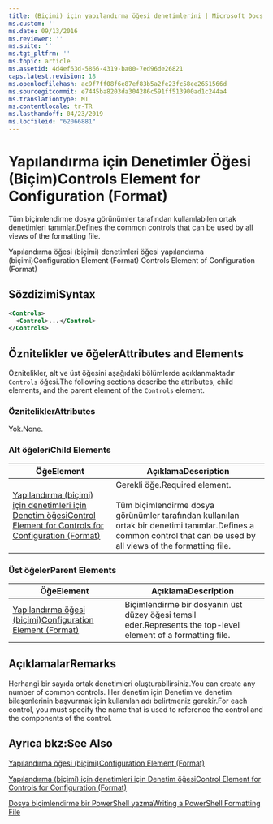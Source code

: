```yaml
---
title: (Biçimi) için yapılandırma öğesi denetimlerini | Microsoft Docs
ms.custom: ''
ms.date: 09/13/2016
ms.reviewer: ''
ms.suite: ''
ms.tgt_pltfrm: ''
ms.topic: article
ms.assetid: 4d4ef63d-5866-4319-ba00-7ed96de26821
caps.latest.revision: 18
ms.openlocfilehash: ac9f7ff08f6e87ef83b5a2fe23fc58ee2651566d
ms.sourcegitcommit: e7445ba8203da304286c591ff513900ad1c244a4
ms.translationtype: MT
ms.contentlocale: tr-TR
ms.lasthandoff: 04/23/2019
ms.locfileid: "62066881"
---
```

# <a name="controls-element-for-configuration-format"></a><span data-ttu-id="3d308-102">Yapılandırma için Denetimler Öğesi (Biçim)</span><span class="sxs-lookup"><span data-stu-id="3d308-102">Controls Element for Configuration (Format)</span></span>

<span data-ttu-id="3d308-103">Tüm biçimlendirme dosya görünümler tarafından kullanılabilen ortak denetimleri tanımlar.</span><span class="sxs-lookup"><span data-stu-id="3d308-103">Defines the common controls that can be used by all views of the formatting file.</span></span>

<span data-ttu-id="3d308-104">Yapılandırma öğesi (biçimi) denetimleri öğesi yapılandırma (biçimi)</span><span class="sxs-lookup"><span data-stu-id="3d308-104">Configuration Element (Format) Controls Element of Configuration (Format)</span></span>

## <a name="syntax"></a><span data-ttu-id="3d308-105">Sözdizimi</span><span class="sxs-lookup"><span data-stu-id="3d308-105">Syntax</span></span>

```xml
<Controls>
  <Control>...</Control>
</Controls>
```

## <a name="attributes-and-elements"></a><span data-ttu-id="3d308-106">Öznitelikler ve öğeler</span><span class="sxs-lookup"><span data-stu-id="3d308-106">Attributes and Elements</span></span>

<span data-ttu-id="3d308-107">Öznitelikler, alt ve üst öğesini aşağıdaki bölümlerde açıklanmaktadır `Controls` öğesi.</span><span class="sxs-lookup"><span data-stu-id="3d308-107">The following sections describe the attributes, child elements, and the parent element of the `Controls` element.</span></span>

### <a name="attributes"></a><span data-ttu-id="3d308-108">Öznitelikler</span><span class="sxs-lookup"><span data-stu-id="3d308-108">Attributes</span></span>

<span data-ttu-id="3d308-109">Yok.</span><span class="sxs-lookup"><span data-stu-id="3d308-109">None.</span></span>

### <a name="child-elements"></a><span data-ttu-id="3d308-110">Alt öğeleri</span><span class="sxs-lookup"><span data-stu-id="3d308-110">Child Elements</span></span>

|<span data-ttu-id="3d308-111">Öğe</span><span class="sxs-lookup"><span data-stu-id="3d308-111">Element</span></span>|<span data-ttu-id="3d308-112">Açıklama</span><span class="sxs-lookup"><span data-stu-id="3d308-112">Description</span></span>|
|-------------|-----------------|
|[<span data-ttu-id="3d308-113">Yapılandırma (biçimi) için denetimleri için Denetim öğesi</span><span class="sxs-lookup"><span data-stu-id="3d308-113">Control Element for Controls for Configuration (Format)</span></span>](./control-element-for-controls-for-configuration-format.md)|<span data-ttu-id="3d308-114">Gerekli öğe.</span><span class="sxs-lookup"><span data-stu-id="3d308-114">Required element.</span></span><br /><br /> <span data-ttu-id="3d308-115">Tüm biçimlendirme dosya görünümler tarafından kullanılan ortak bir denetimi tanımlar.</span><span class="sxs-lookup"><span data-stu-id="3d308-115">Defines a common control that can be used by all views of the formatting file.</span></span>|

### <a name="parent-elements"></a><span data-ttu-id="3d308-116">Üst öğeler</span><span class="sxs-lookup"><span data-stu-id="3d308-116">Parent Elements</span></span>

|<span data-ttu-id="3d308-117">Öğe</span><span class="sxs-lookup"><span data-stu-id="3d308-117">Element</span></span>|<span data-ttu-id="3d308-118">Açıklama</span><span class="sxs-lookup"><span data-stu-id="3d308-118">Description</span></span>|
|-------------|-----------------|
|[<span data-ttu-id="3d308-119">Yapılandırma öğesi (biçimi)</span><span class="sxs-lookup"><span data-stu-id="3d308-119">Configuration Element (Format)</span></span>](./configuration-element-format.md)|<span data-ttu-id="3d308-120">Biçimlendirme bir dosyanın üst düzey öğesi temsil eder.</span><span class="sxs-lookup"><span data-stu-id="3d308-120">Represents the top-level element of a formatting file.</span></span>|

## <a name="remarks"></a><span data-ttu-id="3d308-121">Açıklamalar</span><span class="sxs-lookup"><span data-stu-id="3d308-121">Remarks</span></span>

<span data-ttu-id="3d308-122">Herhangi bir sayıda ortak denetimleri oluşturabilirsiniz.</span><span class="sxs-lookup"><span data-stu-id="3d308-122">You can create any number of common controls.</span></span> <span data-ttu-id="3d308-123">Her denetim için Denetim ve denetim bileşenlerinin başvurmak için kullanılan adı belirtmeniz gerekir.</span><span class="sxs-lookup"><span data-stu-id="3d308-123">For each control, you must specify the name that is used to reference the control and the components of the control.</span></span>

## <a name="see-also"></a><span data-ttu-id="3d308-124">Ayrıca bkz:</span><span class="sxs-lookup"><span data-stu-id="3d308-124">See Also</span></span>

[<span data-ttu-id="3d308-125">Yapılandırma öğesi (biçimi)</span><span class="sxs-lookup"><span data-stu-id="3d308-125">Configuration Element (Format)</span></span>](./configuration-element-format.md)

[<span data-ttu-id="3d308-126">Yapılandırma (biçimi) için denetimleri için Denetim öğesi</span><span class="sxs-lookup"><span data-stu-id="3d308-126">Control Element for Controls for Configuration (Format)</span></span>](./control-element-for-controls-for-configuration-format.md)

[<span data-ttu-id="3d308-127">Dosya biçimlendirme bir PowerShell yazma</span><span class="sxs-lookup"><span data-stu-id="3d308-127">Writing a PowerShell Formatting File</span></span>](./writing-a-powershell-formatting-file.md)

